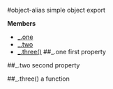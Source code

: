 <a name="module_object-alias"></a>
#object-alias
simple object export

**Members**
* [_.one](#module_object-alias.one)
* [_.two](#module_object-alias.two)
* [_.three()](#module_object-alias.three)
<a name="module_object-alias.one"></a>
##_.one
first property

<a name="module_object-alias.two"></a>
##_.two
second property

<a name="module_object-alias.three"></a>
##_.three()
a function

